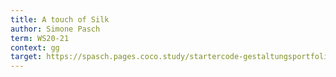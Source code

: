 ```yaml
---
title: A touch of Silk
author: Simone Pasch
term: WS20-21
context: gg
target: https://spasch.pages.coco.study/startercode-gestaltungsportfolio-2020/result-farbe/
---
```


